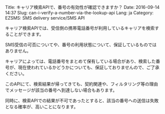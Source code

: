 Title: キャリア検索APIで、番号の有効性が確認できますか？
Date: 2016-09-14 14:37
Slug: can-i-verify-a-number-via-the-lookup-api
Lang: ja
Category: EZSMS: SMS delivery service/SMS API

キャリア検索APIでは、受信側の携帯電話番号が利用しているキャリアを検索することができます。

SMS受信の可否についてや、番号の利用状態について、保証しているものではありません。

キャリアによっては、電話番号をまとめて保有している場合があり、検索した番号が、現在使われているかどうかについても、保証しておりませんので、ご了承ください。

このAPIにて、検索結果が帰ってきても、契約関連や、フィルタリング等の理由でメッセージが該当の番号へ到達しない場合もあります。

同時に、検索APIでの結果が不可であったとすると、該当の番号への送信は失敗となる確率が、高いことになります。